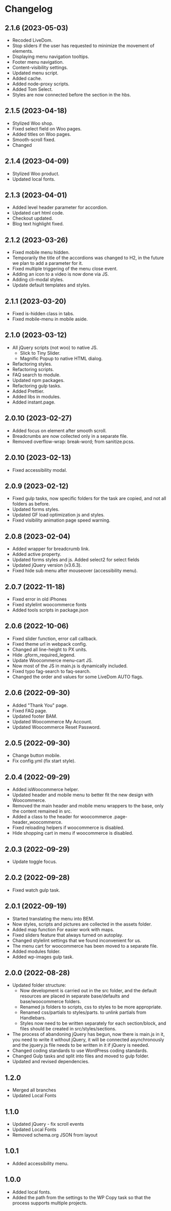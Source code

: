 # Changelog

## 2.1.6 (2023-05-03)
* Recoded LiveDom.
* Stop sliders if the user has requested to minimize the movement of elements.
* Displaying menu navigation tooltips.
* Footer menu navigation.
* Content-visibility settings.
* Updated menu script.
* Added cache.
* Added node-proxy scripts.
* Added Tom Select.
* Styles are now connected before the section in the hbs.

## 2.1.5 (2023-04-18)
* Stylized Woo shop.
* Fixed select field on Woo pages.
* Added titles on Woo pages.
* Smooth-scroll fixed.
* Changed <dialog> styles.

## 2.1.4 (2023-04-09)
* Stylized Woo product.
* Updated local fonts.

## 2.1.3 (2023-04-01)
* Added level header parameter for accordion.
* Updated cart html code.
* Checkout updated.
* Blog text highlight fixed.

## 2.1.2 (2023-03-26)
* Fixed mobile menu hidden.
* Temporarily the title of the accordions was changed to H2, in the future we plan to add a parameter for it.
* Fixed multiple triggering of the menu close event.
* Adding an icon to a video is now done via JS.
* Adding cli-modal styles.
* Update default templates and styles.

## 2.1.1 (2023-03-20)
* Fixed is-hidden class in tabs.
* Fixed mobile-menu in mobile aside.

## 2.1.0 (2023-03-12)
* All jQuery scripts (not woo) to native JS.
  * Slick to Tiny Slider.
  * Magnific Popup to native HTML dialog.
* Refactoring styles.
* Refactoring scripts.
* FAQ search to module.
* Updated npm packages.
* Refactoring gulp tasks.
* Added Prettier.
* Added libs in modules.
* Added instant.page.

## 2.0.10 (2023-02-27)
* Added focus on element after smooth scroll.
* Breadcrumbs are now collected only in a separate file.
* Removed overflow-wrap: break-word; from sanitize.pcss.

## 2.0.10 (2023-02-13)
* Fixed accessibility modal.

## 2.0.9 (2023-02-12)
* Fixed gulp tasks, now specific folders for the task are copied, and not all folders as before.
* Updated forms styles.
* Updated GF load optimization js and styles.
* Fixed visibility animation page speed warning.

## 2.0.8 (2023-02-04)
* Added wrapper for breadcrumb link.
* Added active property.
* Updated forms styles and js. Added select2 for select fields
* Updated jQuery version (v3.6.3).
* Fixed hide sub menu after mouseover (accessibility menu).

## 2.0.7 (2022-11-18)
* Fixed error in old iPhones
* Fixed stylelint woocommerce fonts
* Added tools scripts in package.json

## 2.0.6 (2022-10-06)
* Fixed slider function, error call callback.
* Fixed theme url in webpack config.
* Changed all line-height to PX units.
* Hide .gform_required_legend.
* Update Woocommerce menu-cart JS.
* Now most of the JS in main.js is dynamically included.
* Fixed typo fag-search to faq-search.
* Changed the order and values for some LiveDom AUTO flags.

## 2.0.6 (2022-09-30)
* Added "Thank You" page.
* Fixed FAQ page.
* Updated footer BAM.
* Updated Woocommerce My Account.
* Updated Woocommerce Reset Password.

## 2.0.5 (2022-09-30)
* Change button mobile.
* Fix config.yml (fix start style).

## 2.0.4 (2022-09-29)
* Added isWoocommerce helper.
* Updated header and mobile menu to better fit the new design with Woocommerce.
* Removed the main header and mobile menu wrappers to the base, only the content remained in src.
* Added a class to the header for woocommerce .page-header_woocommerce.
* Fixed reloading helpers if woocommerce is disabled.
* Hide shopping cart in menu if woocommerce is disabled.

## 2.0.3 (2022-09-29)
* Update toggle focus.

## 2.0.2 (2022-09-28)
* Fixed watch gulp task.

## 2.0.1 (2022-09-19)
* Started translating the menu into BEM.
* Now styles, scripts and pictures are collected in the assets folder.
* Added map function For easier work with maps.
* Fixed sliders feature that always turned on autoplay.
* Changed stylelint settings that we found inconvenient for us.
* The menu cart for woocommerce has been moved to a separate file.
* Added modules folder.
* Added wp-images gulp task.

## 2.0.0 (2022-08-28)
* Updated folder structure:
  * Now development is carried out in the src folder, and the default resources are placed in separate base/defaults and base/woocommerce folders.
  * Renamed js folders to scripts, css to styles to be more appropriate.
  * Renamed css/partials to styles/parts. to unlink partials from Handlebars.
  * Styles now need to be written separately for each section/block, and files should be created in src/styles/sections.
* The process of abandoning jQuery has begun, now there is main.js in it, you need to write it without jQuery, it will be connected asynchronously and the jquery.js file needs to be written in it if jQuery is needed.
* Changed coding standards to use WordPress coding standards.
* Changed Gulp tasks and split into files and moved to gulp folder.
* Updated and revised dependencies.

## 1.2.0
* Merged all branches
* Updated Local Fonts

## 1.1.0
* Updated jQuery - fix scroll events
* Updated Local Fonts
* Removed schema.org JSON from layout

## 1.0.1
* Added accessibility menu.

## 1.0.0
* Added local fonts.
* Added the path from the settings to the WP Copy task so that the process supports multiple projects.
